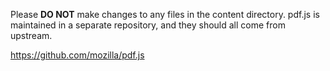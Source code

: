 Please **DO NOT** make changes to any files in the content directory.
pdf.js is maintained in a separate repository, and they should all come from upstream.

https://github.com/mozilla/pdf.js
